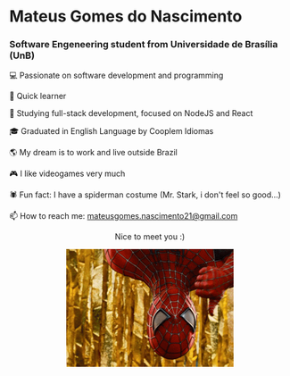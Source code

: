 # Mateus Gomes do Nascimento
### Software Engeneering student from Universidade de Brasília (UnB)

💻 Passionate on software development and programming

🧠 Quick learner

🎯 Studying full-stack development, focused on NodeJS and React

🎓 Graduated in English Language by Cooplem Idiomas

🌎 My dream is to work and live outside Brazil

🎮 I like videogames very much

🕷️ Fun fact: I have a spiderman costume (Mr. Stark, i don't feel so good...)

📫 How to reach me: mateusgomes.nascimento21@gmail.com

<p align="center">
    Nice to meet you :)
</p>
<p align="center">
    <img src="./doc/spiderman.gif" alt="Spiderman sending hi!" width=300px />
</p>